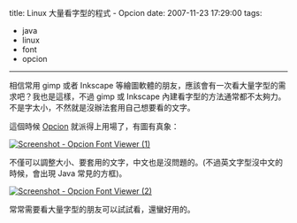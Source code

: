 title: Linux 大量看字型的程式 - Opcion
date: 2007-11-23 17:29:00
tags: 
- java
- linux
- font
- opcion
---

相信常用 gimp 或者 Inkscape 等繪圖軟體的朋友，應該會有一次看大量字型的需求吧？我也是這樣，不過 gimp 或 Inkscape 內建看字型的方法通常都不太夠力。不是字太小，不然就是沒辦法套用自己想要看的文字。

這個時候 [Opcion](http://opcion.sourceforge.net/) 就派得上用場了，有圖有真象：

[![Screenshot - Opcion Font Viewer (1)](http://farm3.static.flickr.com/2013/2057027654_854b550bfb.jpg)](http://www.flickr.com/photos/yurenju/2057027654/ "Flickr 上 yurenju 的 Screenshot - Opcion Font Viewer (1)")

不僅可以調整大小、要套用的文字，中文也是沒問題的。(不過英文字型沒中文的時候，會出現 Java 常見的方框)。

[![Screenshot - Opcion Font Viewer (2)](http://farm3.static.flickr.com/2281/2056242671_4cdda79879.jpg)](http://www.flickr.com/photos/yurenju/2056242671/ "Flickr 上 yurenju 的 Screenshot - Opcion Font Viewer (2)")

常常需要看大量字型的朋友可以試試看，還蠻好用的。